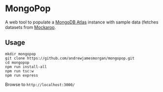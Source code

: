 # MongoPop

A web tool to populate a [MongoDB Atlas](https://cloud.mongo.com) instance with sample data (fetches datasets from [Mockaroo](https://www.mockaroo.com).

## Usage

```
mkdir mongopop
git clone https://github.com/andrewjamesmorgan/mongopop.git
cd mongopop
npm run install-all
npm run tsc:w
npm run express
```

Browse to `http://localhost:3000/`

